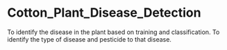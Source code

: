 # Cotton_Plant_Disease_Detection

To identify the disease in the plant based
on training and classification.
To identify the type of disease and
pesticide to that disease.
